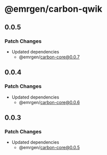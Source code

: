 # @emrgen/carbon-qwik

## 0.0.5

### Patch Changes

- Updated dependencies
  - @emrgen/carbon-core@0.0.7

## 0.0.4

### Patch Changes

- Updated dependencies
  - @emrgen/carbon-core@0.0.6

## 0.0.3

### Patch Changes

- Updated dependencies
  - @emrgen/carbon-core@0.0.5
